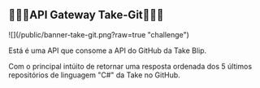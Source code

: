 <h2>🚀🚀🚀API Gateway Take-Git👨🏿‍🚀</h2>
![](/public/banner-take-git.png?raw=true "challenge")
<p>Está é uma API que consome a API do GitHub da Take Blip.</p>
<p>Com o principal intúito de retornar uma resposta ordenada dos 5 últimos repositórios de linguagem "C#" da Take no GitHub.</p>

